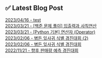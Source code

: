 
## ✅ Latest Blog Post

[2023/04/16 - test](https://dunedine.tistory.com/19) <br/>
[2023/03/21 - [백준 문제 풀이] 입출력과 사칙연산](https://dunedine.tistory.com/18) <br/>
[2023/03/21 - [Python 기본] 연산자 (Operator)](https://dunedine.tistory.com/17) <br/>
[2023/02/06 - 병든 잎사귀 식별 경진대회 (2)](https://dunedine.tistory.com/16) <br/>
[2023/02/06 - 병든 잎사귀 식별 경진대회](https://dunedine.tistory.com/15) <br/>
[2022/11/21 - 향후 판매량 예측 경진대회](https://dunedine.tistory.com/14) <br/>
